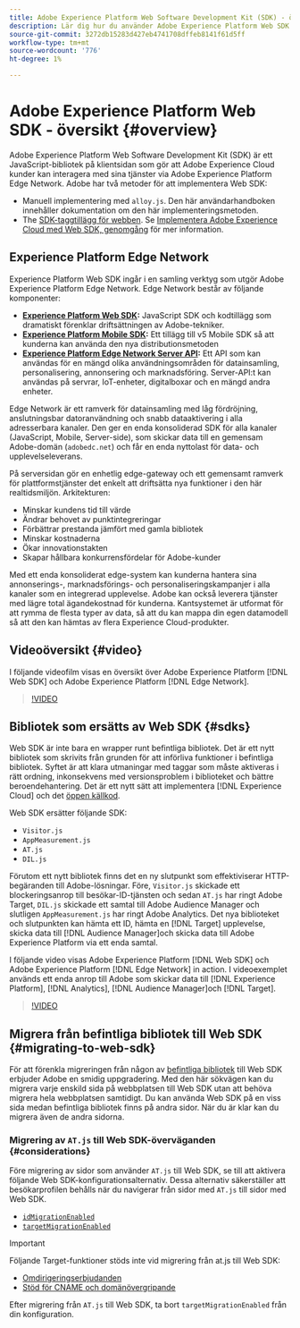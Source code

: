 ```yaml
---
title: Adobe Experience Platform Web Software Development Kit (SDK) - översikt
description: Lär dig hur du använder Adobe Experience Platform Web SDK för att integrera plattformsfunktioner på din webbplats.
source-git-commit: 3272db15283d427eb4741708dffeb8141f61d5ff
workflow-type: tm+mt
source-wordcount: '776'
ht-degree: 1%

---
```



# Adobe Experience Platform Web SDK - översikt {#overview}

Adobe Experience Platform Web Software Development Kit (SDK) är ett JavaScript-bibliotek på klientsidan som gör att Adobe Experience Cloud kunder kan interagera med sina tjänster via Adobe Experience Platform Edge Network. Adobe har två metoder för att implementera Web SDK:

* Manuell implementering med `alloy.js`. Den här användarhandboken innehåller dokumentation om den här implementeringsmetoden.
* The [SDK-taggtillägg för webben](../tags/extensions/client/web-sdk/web-sdk-extension-configuration.md). Se [Implementera Adobe Experience Cloud med Web SDK, genomgång](https://experienceleague.adobe.com/docs/platform-learn/implement-web-sdk/overview.html) för mer information.

## Experience Platform Edge Network

Experience Platform Web SDK ingår i en samling verktyg som utgör Adobe Experience Platform Edge Network. Edge Network består av följande komponenter:

* **[Experience Platform Web SDK](#overview):** JavaScript SDK och kodtillägg som dramatiskt förenklar driftsättningen av Adobe-tekniker.
* **[Experience Platform Mobile SDK](https://developer.adobe.com/client-sdks/documentation/):** Ett tillägg till v5 Mobile SDK så att kunderna kan använda den nya distributionsmetoden
* **[Experience Platform Edge Network Server API](../server-api/overview.md):** Ett API som kan användas för en mängd olika användningsområden för datainsamling, personalisering, annonsering och marknadsföring. Server-API:t kan användas på servrar, IoT-enheter, digitalboxar och en mängd andra enheter.

Edge Network är ett ramverk för datainsamling med låg fördröjning, anslutningsbar datoranvändning och snabb dataaktivering i alla adresserbara kanaler. Den ger en enda konsoliderad SDK för alla kanaler (JavaScript, Mobile, Server-side), som skickar data till en gemensam Adobe-domän (`adobedc.net`) och får en enda nyttolast för data- och upplevelseleverans.

På serversidan gör en enhetlig edge-gateway och ett gemensamt ramverk för plattformstjänster det enkelt att driftsätta nya funktioner i den här realtidsmiljön. Arkitekturen:

* Minskar kundens tid till värde
* Ändrar behovet av punktintegreringar
* Förbättrar prestanda jämfört med gamla bibliotek
* Minskar kostnaderna
* Ökar innovationstakten
* Skapar hållbara konkurrensfördelar för Adobe-kunder

Med ett enda konsoliderat edge-system kan kunderna hantera sina annonserings-, marknadsförings- och personaliseringskampanjer i alla kanaler som en integrerad upplevelse. Adobe kan också leverera tjänster med lägre total ägandekostnad för kunderna. Kantsystemet är utformat för att rymma de flesta typer av data, så att du kan mappa din egen datamodell så att den kan hämtas av flera Experience Cloud-produkter.

## Videoöversikt {#video}

I följande videofilm visas en översikt över Adobe Experience Platform [!DNL Web SDK] och Adobe Experience Platform [!DNL Edge Network].

>[!VIDEO](https://video.tv.adobe.com/v/34141?quality=12&learn=on)

## Bibliotek som ersätts av Web SDK {#sdks}

Web SDK är inte bara en wrapper runt befintliga bibliotek. Det är ett nytt bibliotek som skrivits från grunden för att införliva funktioner i befintliga bibliotek. Syftet är att klara utmaningar med taggar som måste aktiveras i rätt ordning, inkonsekvens med versionsproblem i biblioteket och bättre beroendehantering. Det är ett nytt sätt att implementera [!DNL Experience Cloud] och det [öppen källkod](https://github.com/adobe/alloy).

Web SDK ersätter följande SDK:

* `Visitor.js`
* `AppMeasurement.js`
* `AT.js`
* `DIL.js`

Förutom ett nytt bibliotek finns det en ny slutpunkt som effektiviserar HTTP-begäranden till Adobe-lösningar. Före, `Visitor.js` skickade ett blockeringsanrop till besökar-ID-tjänsten och sedan `AT.js` har ringt Adobe Target, `DIL.js` skickade ett samtal till Adobe Audience Manager och slutligen `AppMeasurement.js` har ringt Adobe Analytics. Det nya biblioteket och slutpunkten kan hämta ett ID, hämta en [!DNL Target] upplevelse, skicka data till [!DNL Audience Manager]och skicka data till Adobe Experience Platform via ett enda samtal.

I följande video visas Adobe Experience Platform [!DNL Web SDK] och Adobe Experience Platform [!DNL Edge Network] in action. I videoexemplet används ett enda anrop till Adobe som skickar data till [!DNL Experience Platform], [!DNL Analytics], [!DNL Audience Manager]och [!DNL Target].

>[!VIDEO](https://video.tv.adobe.com/v/34148)

## Migrera från befintliga bibliotek till Web SDK {#migrating-to-web-sdk}

För att förenkla migreringen från någon av [befintliga bibliotek](#sdks) till Web SDK erbjuder Adobe en smidig uppgradering. Med den här sökvägen kan du migrera varje enskild sida på webbplatsen till Web SDK utan att behöva migrera hela webbplatsen samtidigt. Du kan använda Web SDK på en viss sida medan befintliga bibliotek finns på andra sidor. När du är klar kan du migrera även de andra sidorna.

### Migrering av `AT.js` till Web SDK-överväganden {#considerations}

Före migrering av sidor som använder `AT.js` till Web SDK, se till att aktivera följande Web SDK-konfigurationsalternativ. Dessa alternativ säkerställer att besökarprofilen behålls när du navigerar från sidor med `AT.js` till sidor med Web SDK.

* [`idMigrationEnabled`](fundamentals/configuring-the-sdk.md#id-migration-enabled)
* [`targetMigrationEnabled`](fundamentals/configuring-the-sdk.md#targetMigrationEnabled)


>[!IMPORTANT]
>
>Följande Target-funktioner stöds inte vid migrering från at.js till Web SDK:
>
>* [Omdirigeringserbjudanden](https://experienceleague.adobe.com/docs/target/using/experiences/offers/offer-redirect.html)
>* [Stöd för CNAME och domänövergripande](https://experienceleague.adobe.com/docs/target-dev/developer/client-side/at-js-implementation/atjs-cookies.html)

Efter migrering från `AT.js` till Web SDK, ta bort `targetMigrationEnabled` från din konfiguration.
